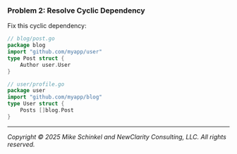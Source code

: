 ### Problem 2: Resolve Cyclic Dependency
Fix this cyclic dependency:
```go
// blog/post.go
package blog
import "github.com/myapp/user"
type Post struct {
    Author user.User
}

// user/profile.go
package user
import "github.com/myapp/blog"
type User struct {
    Posts []blog.Post
}
```
---
*Copyright © 2025 Mike Schinkel and NewClarity Consulting, LLC. All rights reserved.*

